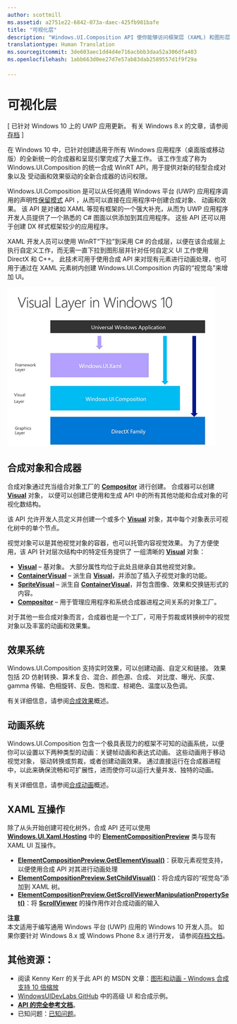 ```yaml
---
author: scottmill
ms.assetid: a2751e22-6842-073a-daec-425fb981bafe
title: "可视化层"
description: "Windows.UI.Composition API 使你能够访问框架层 (XAML) 和图形层 (DirectX) 之间的合成层。"
translationtype: Human Translation
ms.sourcegitcommit: 3de603aec1dd4d4e716acbbb3daa52a306dfa403
ms.openlocfilehash: 1abb663d0ee27d7e57ab83dab2589557d1f9f29a

---
```

# 可视化层

\[ 已针对 Windows 10 上的 UWP 应用更新。 有关 Windows 8.x 的文章，请参阅[存档](http://go.microsoft.com/fwlink/p/?linkid=619132) \]

在 Windows 10 中，已针对创建适用于所有 Windows 应用程序（桌面版或移动版）的全新统一的合成器和呈现引擎完成了大量工作。 该工作生成了称为 Windows.UI.Composition 的统一合成 WinRT API，用于提供对新的轻型合成对象以及 受动画和效果驱动的全新合成器的访问权限。

Windows.UI.Composition 是可以从任何通用 Windows 平台 (UWP) 应用程序调用的声明性[保留模式](https://msdn.microsoft.com/library/windows/desktop/ff684178.aspx) API ，从而可以直接在应用程序中创建合成对象、 动画和效果。 该 API 是对诸如 XAML 等现有框架的一个强大补充，从而为 UWP 应用程序开发人员提供了一个熟悉的 C# 图面以供添加到其应用程序。 这些 API 还可以用于创建 DX 样式框架较少的应用程序。

XAML 开发人员可以使用 WinRT“下拉”到采用 C# 的合成层，以便在该合成层上执行自定义工作，而无需一直下拉到图形层并针对任何自定义 UI 工作使用 DirectX 和 C++。 此技术可用于使用合成 API 来对现有元素进行动画处理，也可用于通过在 XAML 元素树内创建 Windows.UI.Composition 内容的“视觉岛”来增加 UI。

![](images/layers-win-ui-composition.png)
## <span id="Composition_Objects_and_The_Compositor"></span><span id="composition_objects_and_the_compositor"></span><span id="COMPOSITION_OBJECTS_AND_THE_COMPOSITOR"></span>合成对象和合成器

合成对象通过充当组合对象工厂的 [**Compositor**](https://msdn.microsoft.com/library/windows/apps/Dn706789) 进行创建。 合成器可以创建 [**Visual**](https://msdn.microsoft.com/library/windows/apps/Dn706858) 对象， 以便可以创建已使用和生成 API 中的所有其他功能和合成对象的可视化数结构。

该 API 允许开发人员定义并创建一个或多个 [**Visual**](https://msdn.microsoft.com/library/windows/apps/Dn706858) 对象，其中每个对象表示可视化树中的单个节点。

视觉对象可以是其他视觉对象的容器，也可以托管内容视觉效果。 为了方便使用，该 API 针对层次结构中的特定任务提供了 一组清晰的 [**Visual**](https://msdn.microsoft.com/library/windows/apps/Dn706858) 对象：

-   [**Visual**](https://msdn.microsoft.com/library/windows/apps/Dn706858) – 基对象。 大部分属性均位于此处且继承自其他视觉对象。
-   [**ContainerVisual**](https://msdn.microsoft.com/library/windows/apps/Dn706810) – 派生自 [**Visual**](https://msdn.microsoft.com/library/windows/apps/Dn706858)，并添加了插入子视觉对象的功能。
-   [**SpriteVisual**](https://msdn.microsoft.com/library/windows/apps/Mt589433) – 派生自 [**ContainerVisual**](https://msdn.microsoft.com/library/windows/apps/Dn706810)，并包含图像、效果和交换链形式的内容。
-   [**Compositor**](https://msdn.microsoft.com/library/windows/apps/Dn706789) – 用于管理应用程序和系统合成器进程之间关系的对象工厂。

对于其他一些合成对象而言，合成器也是一个工厂，可用于剪裁或转换树中的视觉对象以及丰富的动画和效果集。

## <span id="Effects_System"></span><span id="effects_system"></span><span id="EFFECTS_SYSTEM"></span>效果系统

Windows.UI.Composition 支持实时效果，可以创建动画、自定义和链接。 效果包括 2D 仿射转换、算术复合、混合、颜色源、合成、 对比度、曝光、灰度、gamma 传输、色相旋转、反色、饱和度、棕褐色、温度以及色调。

有关详细信息，请参阅[合成效果](composition-effects.md)概述。

## <span id="Animation_System"></span><span id="animation_system"></span><span id="ANIMATION_SYSTEM"></span>动画系统

Windows.UI.Composition 包含一个极具表现力的框架不可知的动画系统，以便你可以设置以下两种类型的动画：关键帧动画和表达式动画。 这些动画用于移动视觉对象， 驱动转换或剪裁，或者创建动画效果。 通过直接运行在合成器进程中，以此来确保流畅和可扩展性，进而使你可以运行大量并发、独特的动画。

有关详细信息，请参阅[合成动画](composition-animation.md)概述。

## <span id="XAML_Interoperation"></span><span id="xaml_interoperation"></span><span id="XAML_INTEROPERATION"></span>XAML 互操作

除了从头开始创建可视化树外，合成 API 还可以使用 [**Windows.UI.Xaml.Hosting**](https://msdn.microsoft.com/library/windows/apps/Hh701908) 中的 [**ElementCompositionPreview**](https://msdn.microsoft.com/library/windows/apps/Mt608976) 类与现有 XAML UI 互操作。

- [**ElementCompositionPreview.GetElementVisual()**](https://msdn.microsoft.com/library/windows/apps/windows.ui.xaml.hosting.elementcompositionpreview.getelementvisual)：获取元素视觉支持，以便使用合成 API 对其进行动画处理
- [**ElementCompositionPreview.SetChildVisual()**](https://msdn.microsoft.com/library/windows/apps/windows.ui.xaml.hosting.elementcompositionpreview.setelementchildvisual)：将合成内容的“视觉岛”添加到 XAML 树。
- [**ElementCompositionPreview.GetScrollViewerManipulationPropertySet()**](https://msdn.microsoft.com/library/windows/apps/mt608980.aspx)：将 [**ScrollViewer**](https://msdn.microsoft.com/library/windows/apps/windows.ui.xaml.controls.scrollviewer.aspx) 的操作用作对合成动画的输入


**注意**  
本文适用于编写通用 Windows 平台 (UWP) 应用的 Windows 10 开发人员。 如果你要针对 Windows 8.x 或 Windows Phone 8.x 进行开发， 请参阅[存档文档](http://go.microsoft.com/fwlink/p/?linkid=619132)。

 

## <span id="Additional_Resources_"></span><span id="additional_resources_"></span><span id="ADDITIONAL_RESOURCES_"></span>其他资源：

-   阅读 Kenny Kerr 的关于此 API 的 MSDN 文章：[图形和动画 - Windows 合成支持 10 倍缩放](https://msdn.microsoft.com/magazine/mt590968)
-   [WindowsUIDevLabs GitHub](https://github.com/microsoft/windowsuidevlabs) 中的高级 UI 和合成示例。
-   [**API 的完全参考文档**](https://msdn.microsoft.com/library/windows/apps/Dn706878)。
-   已知问题：[已知问题](https://social.msdn.microsoft.com/Forums/en-US/home?forum=Win10SDKToolsIssues)。

 

 







<!--HONumber=Jul16_HO2-->


